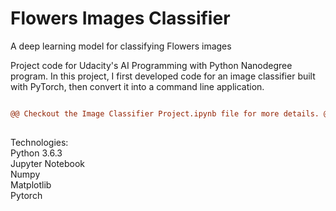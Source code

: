 # Flowers Images Classifier
A deep learning model for classifying Flowers images


Project code for Udacity's AI Programming with Python Nanodegree program. In this project, I first developed code for an image classifier built with PyTorch, then convert it into a command line application.

```diff

@@ Checkout the Image Classifier Project.ipynb file for more details. @@
 

```

Technologies:\
Python 3.6.3  \
Jupyter Notebook\
Numpy\
Matplotlib\
Pytorch
